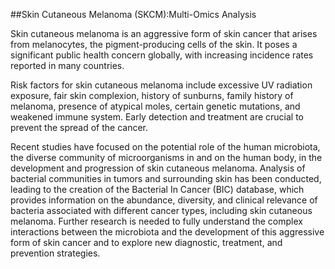 ##Skin Cutaneous Melanoma (SKCM):Multi-Omics Analysis


Skin cutaneous melanoma is an aggressive form of skin cancer that arises from melanocytes, the pigment-producing cells of the skin. It poses a significant public health concern globally, with increasing incidence rates reported in many countries.

Risk factors for skin cutaneous melanoma include excessive UV radiation exposure, fair skin complexion, history of sunburns, family history of melanoma, presence of atypical moles, certain genetic mutations, and weakened immune system. Early detection and treatment are crucial to prevent the spread of the cancer.

Recent studies have focused on the potential role of the human microbiota, the diverse community of microorganisms in and on the human body, in the development and progression of skin cutaneous melanoma. Analysis of bacterial communities in tumors and surrounding skin has been conducted, leading to the creation of the Bacterial In Cancer (BIC) database, which provides information on the abundance, diversity, and clinical relevance of bacteria associated with different cancer types, including skin cutaneous melanoma. Further research is needed to fully understand the complex interactions between the microbiota and the development of this aggressive form of skin cancer and to explore new diagnostic, treatment, and prevention strategies.

